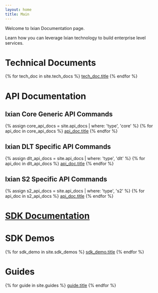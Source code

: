 ```yaml
---
layout: home
title: Main
---
```

Welcome to Ixian Documentation page. 

Learn how you can leverage Ixian technology to build enterprise level services. 

# Technical Documents
{% for tech_doc in site.tech_docs %}
    [tech_doc.title](tech_doc.url)
{% endfor %}


# API Documentation
## Ixian Core Generic API Commands
{% assign core_api_docs = site.api_docs | where: 'type', 'core' %}
{% for api_doc in core_api_docs %}
    [api_doc.title](api_doc.url)
{% endfor %}

## Ixian DLT Specific API Commands
{% assign dlt_api_docs = site.api_docs | where: 'type', 'dlt' %}
{% for api_doc in dlt_api_docs %}
    [api_doc.title](api_doc.url)
{% endfor %}

## Ixian S2 Specific API Commands
{% assign s2_api_docs = site.api_docs | where: 'type', 's2' %}
{% for api_doc in s2_api_docs %}
    [api_doc.title](api_doc.url)
{% endfor %}


# [SDK Documentation](/sdk_docs.html)


# SDK Demos
{% for sdk_demo in site.sdk_demos %}
    [sdk_demo.title](sdk_demo.url)
{% endfor %}


# Guides
{% for guide in site.guides %}
    [guide.title](guide.url)
{% endfor %}